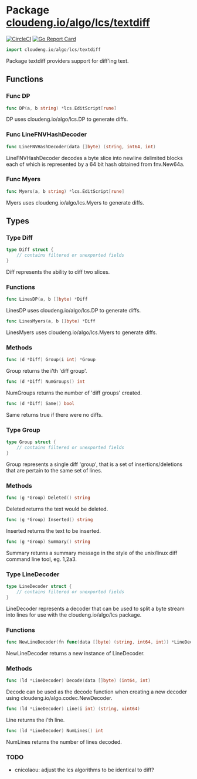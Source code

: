 # Package [cloudeng.io/algo/lcs/textdiff](https://pkg.go.dev/cloudeng.io/algo/lcs/textdiff?tab=doc)
[![CircleCI](https://circleci.com/gh/cloudengio/go.gotools.svg?style=svg)](https://circleci.com/gh/cloudengio/go.gotools) [![Go Report Card](https://goreportcard.com/badge/cloudeng.io/algo/lcs/textdiff)](https://goreportcard.com/report/cloudeng.io/algo/lcs/textdiff)

```go
import cloudeng.io/algo/lcs/textdiff
```

Package textdiff providers support for diff'ing text.

## Functions
### Func DP
```go
func DP(a, b string) *lcs.EditScript[rune]
```
DP uses cloudeng.io/algo/lcs.DP to generate diffs.

### Func LineFNVHashDecoder
```go
func LineFNVHashDecoder(data []byte) (string, int64, int)
```
LineFNVHashDecoder decodes a byte slice into newline delimited blocks each
of which is represented by a 64 bit hash obtained from fnv.New64a.

### Func Myers
```go
func Myers(a, b string) *lcs.EditScript[rune]
```
Myers uses cloudeng.io/algo/lcs.Myers to generate diffs.



## Types
### Type Diff
```go
type Diff struct {
	// contains filtered or unexported fields
}
```
Diff represents the ability to diff two slices.

### Functions

```go
func LinesDP(a, b []byte) *Diff
```
LinesDP uses cloudeng.io/algo/lcs.DP to generate diffs.


```go
func LinesMyers(a, b []byte) *Diff
```
LinesMyers uses cloudeng.io/algo/lcs.Myers to generate diffs.



### Methods

```go
func (d *Diff) Group(i int) *Group
```
Group returns the i'th 'diff group'.


```go
func (d *Diff) NumGroups() int
```
NumGroups returns the number of 'diff groups' created.


```go
func (d *Diff) Same() bool
```
Same returns true if there were no diffs.




### Type Group
```go
type Group struct {
	// contains filtered or unexported fields
}
```
Group represents a single diff 'group', that is a set of
insertions/deletions that are pertain to the same set of lines.

### Methods

```go
func (g *Group) Deleted() string
```
Deleted returns the text would be deleted.


```go
func (g *Group) Inserted() string
```
Inserted returns the text to be inserted.


```go
func (g *Group) Summary() string
```
Summary returns a summary message in the style of the unix/linux diff
command line tool, eg. 1,2a3.




### Type LineDecoder
```go
type LineDecoder struct {
	// contains filtered or unexported fields
}
```
LineDecoder represents a decoder that can be used to split a byte stream
into lines for use with the cloudeng.io/algo/lcs package.

### Functions

```go
func NewLineDecoder(fn func(data []byte) (string, int64, int)) *LineDecoder
```
NewLineDecoder returns a new instance of LineDecoder.



### Methods

```go
func (ld *LineDecoder) Decode(data []byte) (int64, int)
```
Decode can be used as the decode function when creating a new decoder using
cloudeng.io/algo.codec.NewDecoder.


```go
func (ld *LineDecoder) Line(i int) (string, uint64)
```
Line returns the i'th line.


```go
func (ld *LineDecoder) NumLines() int
```
NumLines returns the number of lines decoded.







### TODO
- cnicolaou: adjust the lcs algorithms to be identical to diff?




